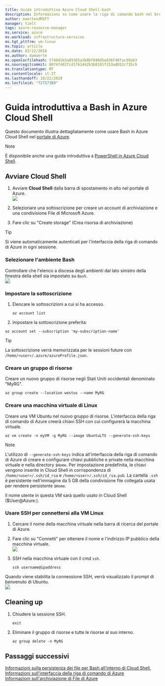 ```yaml
---
title: Guida introduttiva Azure Cloud Shell-bash
description: Informazioni su come usare la riga di comando bash nel browser con Azure Cloud Shell.
author: maertendMSFT
manager: timlt
tags: azure-resource-manager
ms.service: azure
ms.workload: infrastructure-services
ms.tgt_pltfrm: vm-linux
ms.topic: article
ms.date: 03/12/2018
ms.author: damaerte
ms.openlocfilehash: 574841b3a89385a3b8bf048d5ed36f40fac99a83
ms.sourcegitcommit: 8074f482fcd1f61442b3b8101f153adb52cf35c9
ms.translationtype: MT
ms.contentlocale: it-IT
ms.lasthandoff: 10/22/2019
ms.locfileid: "72757389"
---
```

# <a name="quickstart-for-bash-in-azure-cloud-shell"></a>Guida introduttiva a Bash in Azure Cloud Shell

Questo documento illustra dettagliatamente come usare Bash in Azure Cloud Shell nel [portale di Azure](https://ms.portal.azure.com/).

> [!NOTE]
> È disponibile anche una guida introduttiva a [PowerShell in Azure Cloud Shell](quickstart-powershell.md).

## <a name="start-cloud-shell"></a>Avviare Cloud Shell
1. Avviare **Cloud Shell** dalla barra di spostamento in alto nel portale di Azure. <br>
![](media/quickstart/shell-icon.png)

2. Selezionare una sottoscrizione per creare un account di archiviazione e una condivisione File di Microsoft Azure.
3. Fare clic su "Create storage" (Crea risorsa di archiviazione)

> [!TIP]
> Si viene automaticamente autenticati per l'interfaccia della riga di comando di Azure in ogni sessione.

### <a name="select-the-bash-environment"></a>Selezionare l'ambiente Bash
Controllare che l'elenco a discesa degli ambienti dal lato sinistro della finestra della shell sia impostato su `Bash`. <br>
![](media/quickstart/env-selector.png)

### <a name="set-your-subscription"></a>Impostare la sottoscrizione
1. Elencare le sottoscrizioni a cui si ha accesso.
   ```azurecli-interactive
   az account list
   ```

2. Impostare la sottoscrizione preferita: <br>
```azurecli-interactive
az account set --subscription 'my-subscription-name'
```

> [!TIP]
> La sottoscrizione verrà memorizzata per le sessioni future con `/home/<user>/.azure/azureProfile.json`.

### <a name="create-a-resource-group"></a>Creare un gruppo di risorse
Creare un nuovo gruppo di risorse negli Stati Uniti occidentali denominato "MyRG".
```azurecli-interactive
az group create --location westus --name MyRG
```

### <a name="create-a-linux-vm"></a>Creare una macchina virtuale di Linux
Creare una VM Ubuntu nel nuovo gruppo di risorse. L'interfaccia della riga di comando di Azure creerà chiavi SSH con cui configurerà la macchina virtuale. <br>

```azurecli-interactive
az vm create -n myVM -g MyRG --image UbuntuLTS --generate-ssh-keys
```

> [!NOTE]
> L'utilizzo di `--generate-ssh-keys` indica all'interfaccia della riga di comando di Azure di creare e configurare chiavi pubbliche e private nella macchina virtuale e nella directory `$Home`. Per impostazione predefinita, le chiavi vengono inserite in Cloud Shell in corrispondenza di `/home/<user>/.ssh/id_rsa` e `/home/<user>/.ssh/id_rsa.pub`. La cartella `.ssh` è persistente nell'immagine da 5 GB della condivisione file collegata usata per rendere persistente `$Home`.

Il nome utente in questa VM sarà quello usato in Cloud Shell ($User@Azure:).

### <a name="ssh-into-your-linux-vm"></a>Usare SSH per connettersi alla VM Linux
1. Cercare il nome della macchina virtuale nella barra di ricerca del portale di Azure.
2. Fare clic su "Connetti" per ottenere il nome e l'indirizzo IP pubblico della macchina virtuale. <br>
   ![](media/quickstart/sshcmd-copy.png)

3. SSH nella macchina virtuale con il cmd `ssh`.
   ```
   ssh username@ipaddress
   ```

Quando viene stabilita la connessione SSH, verrà visualizzato il prompt di benvenuto di Ubuntu. <br>
![](media/quickstart/ubuntu-welcome.png)

## <a name="cleaning-up"></a>Cleaning up 
1. Chiudere la sessione SSH.
   ```azurecli-interactive
   exit
   ```

2. Eliminare il gruppo di risorse e tutte le risorse al suo interno.
   ```azurecli-interactive
   az group delete -n MyRG
   ```

## <a name="next-steps"></a>Passaggi successivi
[Informazioni sulla persistenza dei file per Bash all’interno di Cloud Shell.](persisting-shell-storage.md) <br>
[Informazioni sull'interfaccia della riga di comando di Azure](https://docs.microsoft.com/cli/azure/) <br>
[Informazioni sull'archiviazione di File di Azure](../storage/files/storage-files-introduction.md) <br>
